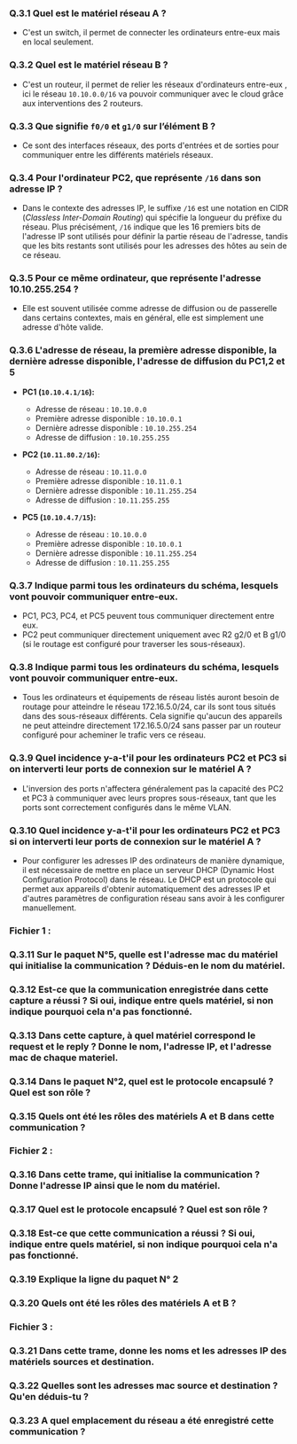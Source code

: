### Q.3.1 Quel est le matériel réseau A ?

- C'est un switch, il permet de connecter les ordinateurs entre-eux mais en local seulement.

### Q.3.2 Quel est le matériel réseau B ?

- C'est un routeur, il permet de relier les réseaux d'ordinateurs entre-eux , ici le réseau `10.10.0.0/16` va pouvoir communiquer avec le cloud grâce aux interventions des 2 routeurs.

### Q.3.3 Que signifie `f0/0` et `g1/0` sur l’élément B ?

- Ce sont des interfaces réseaux, des ports d'entrées et de sorties pour communiquer entre les différents matériels réseaux.

### Q.3.4 Pour l'ordinateur PC2, que représente `/16` dans son adresse IP ?

- Dans le contexte des adresses IP, le suffixe `/16` est une notation en CIDR (*Classless Inter-Domain Routing*) qui spécifie la longueur du préfixe du réseau. Plus précisément, `/16` indique que les 16 premiers bits de l'adresse IP sont utilisés pour définir la partie réseau de l'adresse, tandis que les bits restants sont utilisés pour les adresses des hôtes au sein de ce réseau.

### Q.3.5 Pour ce même ordinateur, que représente l'adresse 10.10.255.254 ?

- Elle est souvent utilisée comme adresse de diffusion ou de passerelle dans certains contextes, mais en général, elle est simplement une adresse d'hôte valide.

### Q.3.6 L'adresse de réseau, la première adresse disponible, la dernière adresse disponible, l'adresse de diffusion du PC1,2 et 5 

- **PC1 (`10.10.4.1/16`):**
  - Adresse de réseau : `10.10.0.0`
  - Première adresse disponible : `10.10.0.1`
  - Dernière adresse disponible : `10.10.255.254`
  - Adresse de diffusion : `10.10.255.255`

- **PC2 (`10.11.80.2/16`):**
  - Adresse de réseau : `10.11.0.0`
  - Première adresse disponible : `10.11.0.1`
  - Dernière adresse disponible : `10.11.255.254`
  - Adresse de diffusion : `10.11.255.255`

- **PC5 (`10.10.4.7/15`):**
  - Adresse de réseau : `10.10.0.0`
  - Première adresse disponible : `10.10.0.1`
  - Dernière adresse disponible : `10.11.255.254`
  - Adresse de diffusion : `10.11.255.255`
 
### Q.3.7 Indique parmi tous les ordinateurs du schéma, lesquels vont pouvoir communiquer entre-eux.

- PC1, PC3, PC4, et PC5 peuvent tous communiquer directement entre eux.
- PC2 peut communiquer directement uniquement avec R2 g2/0 et B g1/0 (si le routage est configuré pour traverser les sous-réseaux).

### Q.3.8 Indique parmi tous les ordinateurs du schéma, lesquels vont pouvoir communiquer entre-eux.

- Tous les ordinateurs et équipements de réseau listés auront besoin de routage pour atteindre le réseau 172.16.5.0/24, car ils sont tous situés dans des sous-réseaux différents. Cela signifie qu'aucun des appareils ne peut atteindre directement 172.16.5.0/24 sans passer par un routeur configuré pour acheminer le trafic vers ce réseau.

### Q.3.9 Quel incidence y-a-t'il pour les ordinateurs PC2 et PC3 si on interverti leur ports de connexion sur le matériel A ?

- L'inversion des ports n'affectera généralement pas la capacité des PC2 et PC3 à communiquer avec leurs propres sous-réseaux, tant que les ports sont correctement configurés dans le même VLAN. 

### Q.3.10 Quel incidence y-a-t'il pour les ordinateurs PC2 et PC3 si on interverti leur ports de connexion sur le matériel A ?

- Pour configurer les adresses IP des ordinateurs de manière dynamique, il est nécessaire de mettre en place un serveur DHCP (Dynamic Host Configuration Protocol) dans le réseau. Le DHCP est un protocole qui permet aux appareils d'obtenir automatiquement des adresses IP et d'autres paramètres de configuration réseau sans avoir à les configurer manuellement. 

### Fichier 1 :

### Q.3.11 Sur le paquet N°5, quelle est l'adresse mac du matériel qui initialise la communication ? Déduis-en le nom du matériel.

### Q.3.12 Est-ce que la communication enregistrée dans cette capture a réussi ? Si oui, indique entre quels matériel, si non indique pourquoi cela n'a pas fonctionné.

### Q.3.13 Dans cette capture, à quel matériel correspond le request et le reply ? Donne le nom, l'adresse IP, et l'adresse mac de chaque materiel.

### Q.3.14 Dans le paquet N°2, quel est le protocole encapsulé ? Quel est son rôle ?

### Q.3.15 Quels ont été les rôles des matériels A et B dans cette communication ?

### Fichier 2 :

### Q.3.16 Dans cette trame, qui initialise la communication ? Donne l'adresse IP ainsi que le nom du matériel.

### Q.3.17 Quel est le protocole encapsulé ? Quel est son rôle ?

### Q.3.18 Est-ce que cette communication a réussi ? Si oui, indique entre quels matériel, si non indique pourquoi cela n'a pas fonctionné.

### Q.3.19 Explique la ligne du paquet N° 2

### Q.3.20 Quels ont été les rôles des matériels A et B ?

### Fichier 3 :

### Q.3.21 Dans cette trame, donne les noms et les adresses IP des matériels sources et destination.

### Q.3.22 Quelles sont les adresses mac source et destination ? Qu'en déduis-tu ?

### Q.3.23 A quel emplacement du réseau a été enregistré cette communication ?
